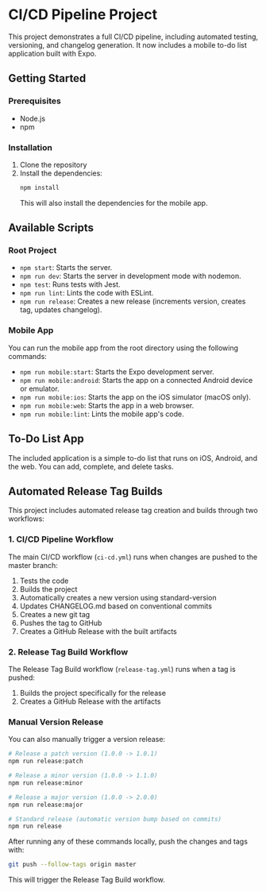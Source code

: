 # CI/CD Pipeline Project

This project demonstrates a full CI/CD pipeline, including automated testing, versioning, and changelog generation. It now includes a mobile to-do list application built with Expo.

## Getting Started

### Prerequisites

- Node.js
- npm

### Installation

1.  Clone the repository
2.  Install the dependencies:
    ```bash
    npm install
    ```
    This will also install the dependencies for the mobile app.

## Available Scripts

### Root Project

-   `npm start`: Starts the server.
-   `npm run dev`: Starts the server in development mode with nodemon.
-   `npm test`: Runs tests with Jest.
-   `npm run lint`: Lints the code with ESLint.
-   `npm run release`: Creates a new release (increments version, creates tag, updates changelog).

### Mobile App

You can run the mobile app from the root directory using the following commands:

-   `npm run mobile:start`: Starts the Expo development server.
-   `npm run mobile:android`: Starts the app on a connected Android device or emulator.
-   `npm run mobile:ios`: Starts the app on the iOS simulator (macOS only).
-   `npm run mobile:web`: Starts the app in a web browser.
-   `npm run mobile:lint`: Lints the mobile app's code.

## To-Do List App

The included application is a simple to-do list that runs on iOS, Android, and the web. You can add, complete, and delete tasks.

## Automated Release Tag Builds

This project includes automated release tag creation and builds through two workflows:

### 1. CI/CD Pipeline Workflow

The main CI/CD workflow (`ci-cd.yml`) runs when changes are pushed to the master branch:

1. Tests the code
2. Builds the project
3. Automatically creates a new version using standard-version
4. Updates CHANGELOG.md based on conventional commits
5. Creates a new git tag
6. Pushes the tag to GitHub
7. Creates a GitHub Release with the built artifacts

### 2. Release Tag Build Workflow

The Release Tag Build workflow (`release-tag.yml`) runs when a tag is pushed:

1. Builds the project specifically for the release
2. Creates a GitHub Release with the artifacts

### Manual Version Release

You can also manually trigger a version release:

```bash
# Release a patch version (1.0.0 -> 1.0.1)
npm run release:patch

# Release a minor version (1.0.0 -> 1.1.0)
npm run release:minor

# Release a major version (1.0.0 -> 2.0.0)
npm run release:major

# Standard release (automatic version bump based on commits)
npm run release
```

After running any of these commands locally, push the changes and tags with:

```bash
git push --follow-tags origin master
```

This will trigger the Release Tag Build workflow.
